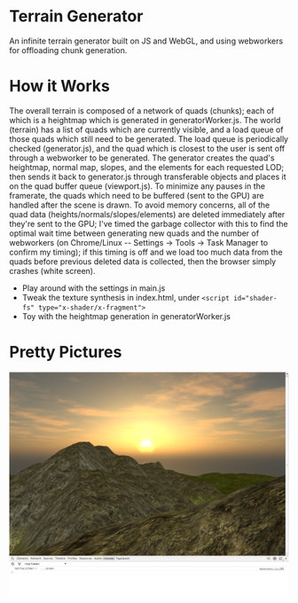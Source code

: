 
# Terrain Generator

An infinite terrain generator built on JS and WebGL, and using webworkers for offloading chunk generation.

# How it Works

The overall terrain is composed of a network of quads (chunks); each of which is a heightmap which is generated in
generatorWorker.js. The world (terrain) has a list of quads which are currently visible, and a load queue of
those quads which still need to be generated. The load queue is periodically checked (generator.js), and the
quad which is closest to the user is sent off through a webworker to be generated. The generator creates the
quad's heightmap, normal map, slopes, and the elements for each requested LOD; then sends it back to
generator.js through transferable objects and places it on the quad buffer queue (viewport.js). To minimize
any pauses in the framerate, the quads which need to be buffered (sent to the GPU) are handled after the scene
is drawn. To avoid memory concerns, all of the quad data (heights/normals/slopes/elements) are deleted
immediately after they're sent to the GPU; I've timed the garbage collector with this to find the optimal wait
time between generating new quads and the number of webworkers (on Chrome/Linux --  Settings -> Tools -> Task
		Manager   to confirm my timing); if this timing is off and we load too much data from the quads before
previous deleted data is collected, then the browser simply crashes (white screen).

- Play around with the settings in main.js
- Tweak the texture synthesis in index.html, under `<script id="shader-fs" type="x-shader/x-fragment">`
- Toy with the heightmap generation in generatorWorker.js

# Pretty Pictures

![screenie](/screenshots/screen1.png)
